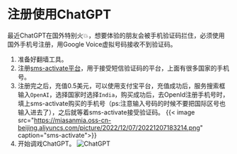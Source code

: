 # 注册使用ChatGPT


最近ChatGPT在国外特别火💥，想要体验的朋友会被手机验证码拦住，必须使用国外手机号注册，用Google Voice虚拟号码接收不到验证码。

1. 准备好翻墙工具。
2. 注册[sms-activate平台](https://sms-activate.org/)，用于接受短信验证码的平台，上面有很多国家的手机号。
3. 注册完之后，充值0.5美元，可以使用支付宝平台，充值成功后，服务搜索框输入`OpenAI`，选择国家时选择`India`，购买成功后，去OpenId注册手机号时，填上sms-activate购买的手机号（ps:注意输入号码的时候不要把国际区号也输入进去了），之后就等着sms-activate接受验证码。
{{< image src="https://miasanmia.oss-cn-beijing.aliyuncs.com/picture/2022/12/07/20221207183214.png" caption="sms-activate">}}
5. 开始调戏ChatGPT。
  ![ChatGPT](https://miasanmia.oss-cn-beijing.aliyuncs.com/picture/2022/12/07/20221207183434.png)
   

